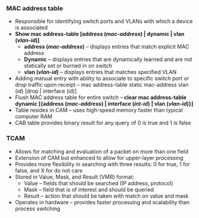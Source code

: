 ### MAC address table  
* Responsible for identifying switch ports and VLANs with which a device is associated  
* **Show mac address-table [address (*mac-address*) | dynamic | vlan (*vlan-id*)]**  
  * **address (*mac-address*)** – displays entries that match explicit MAC address  
  * **Dynamic** – displays entries that are dynamically learned and are not statically set or burned in on switch  
  * **vlan (*vlan-id*)** – displays entries that matches specified VLAN  
* Adding manual entry with ability to associate to specific switch port or drop traffic upon receipt – mac address-table static mac-address vlan (id) [drop | interface (id)]  
* Flush MAC address table for entire switch – **clear mac address-table dynamic [{address (*mac-address*) | interface (*int-id*) | vlan (*vlan-id*)}]**  
* Table resides in CAM – uses high-speed memory faster than typical computer RAM  
* CAB table provides binary result for any query of 0 is true and 1 is false  


### TCAM  
* Allows for matching and evaluation of a packet on more than one field  
* Extension of CAM but enhanced to allow for upper-layer processing  
* Provides more flexibility in searching with three results: 0 for true, 1 for false, and X for do not care  
* Stored in Value, Mask, and Result (VMR) format:  
  * Value – fields that should be searched (IP address, protocol)  
  * Mask – field that is of interest and should be queried  
  * Result – action that should be taken with match on value and mask  
* Operates in hardware – provides faster processing and scalability than process switching 
